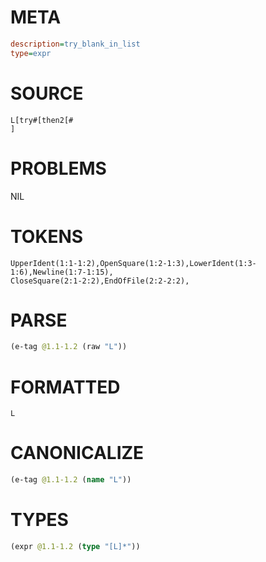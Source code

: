 # META
~~~ini
description=try_blank_in_list
type=expr
~~~
# SOURCE
~~~roc
L[try#[then2[#
]
~~~
# PROBLEMS
NIL
# TOKENS
~~~zig
UpperIdent(1:1-1:2),OpenSquare(1:2-1:3),LowerIdent(1:3-1:6),Newline(1:7-1:15),
CloseSquare(2:1-2:2),EndOfFile(2:2-2:2),
~~~
# PARSE
~~~clojure
(e-tag @1.1-1.2 (raw "L"))
~~~
# FORMATTED
~~~roc
L
~~~
# CANONICALIZE
~~~clojure
(e-tag @1.1-1.2 (name "L"))
~~~
# TYPES
~~~clojure
(expr @1.1-1.2 (type "[L]*"))
~~~
